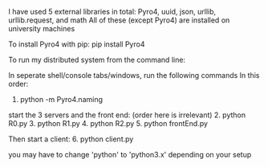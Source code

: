 
I have used 5 external libraries in total:
Pyro4, uuid, json, urllib, urllib.request, and math
All of these (except Pyro4) are installed on university machines

To install Pyro4 with pip:
pip install Pyro4

To run my distributed system from the command line:

In seperate shell/console tabs/windows, run the following commands
In this order:

1. python -m Pyro4.naming

start the 3 servers and the front end: (order here is irrelevant)
2. python R0.py
3. python R1.py
4. python R2.py
5. python frontEnd.py

Then start a client:
6. python client.py

you may have to change 'python' to 'python3.x' depending on your setup
